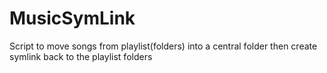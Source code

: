 #     MusicSymLink
Script to move songs from playlist(folders) into a central folder then create symlink back to the playlist folders
